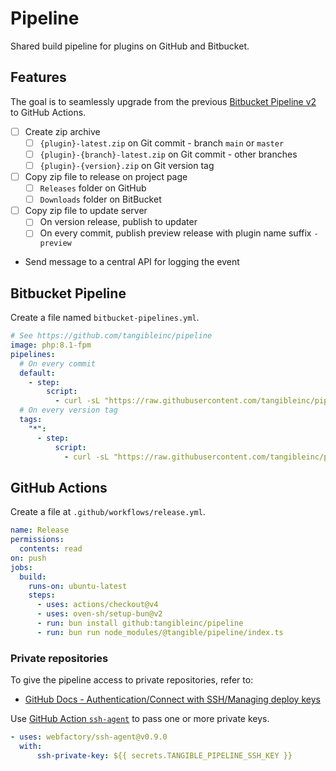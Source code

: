 # Pipeline

Shared build pipeline for plugins on GitHub and Bitbucket.

## Features

The goal is to seamlessly upgrade from the previous [Bitbucket Pipeline v2](https://bitbucket.org/tangibleinc/tangible-pipeline-v2/) to GitHub Actions.

- [ ] Create zip archive
  - [ ] `{plugin}-latest.zip` on Git commit - branch `main` or `master`
  - [ ] `{plugin}-{branch}-latest.zip` on Git commit - other branches
  - [ ] `{plugin}-{version}.zip` on Git version tag

- [ ] Copy zip file to release on project page
  - [ ] `Releases` folder on GitHub
  - [ ] `Downloads` folder on BitBucket

- [ ] Copy zip file to update server
  - [ ] On version release, publish to updater
  - [ ] On every commit, publish preview release with plugin name suffix `-preview`

- Send message to a central API for logging the event

## Bitbucket Pipeline

Create a file named `bitbucket-pipelines.yml`.

```yaml
# See https://github.com/tangibleinc/pipeline
image: php:8.1-fpm
pipelines:
  # On every commit
  default:
    - step:
        script:
          - curl -sL "https://raw.githubusercontent.com/tangibleinc/pipeline/main/run" | bash
  # On every version tag
  tags:
    "*":
      - step:
          script:
            - curl -sL "https://raw.githubusercontent.com/tangibleinc/pipeline/main/run" | bash
```

## GitHub Actions

Create a file at `.github/workflows/release.yml`.

```yml
name: Release
permissions:
  contents: read
on: push
jobs:
  build:
    runs-on: ubuntu-latest
    steps:
      - uses: actions/checkout@v4
      - uses: oven-sh/setup-bun@v2
      - run: bun install github:tangibleinc/pipeline
      - run: bun run node_modules/@tangible/pipeline/index.ts
```

### Private repositories

To give the pipeline access to private repositories, refer to:

- [GitHub Docs - Authentication/Connect with SSH/Managing deploy keys](https://docs.github.com/en/authentication/connecting-to-github-with-ssh/managing-deploy-keys#deploy-keys)

Use [GitHub Action `ssh-agent`](https://github.com/webfactory/ssh-agent) to pass one or more private keys.

```yml
- uses: webfactory/ssh-agent@v0.9.0
  with:
      ssh-private-key: ${{ secrets.TANGIBLE_PIPELINE_SSH_KEY }}
```

